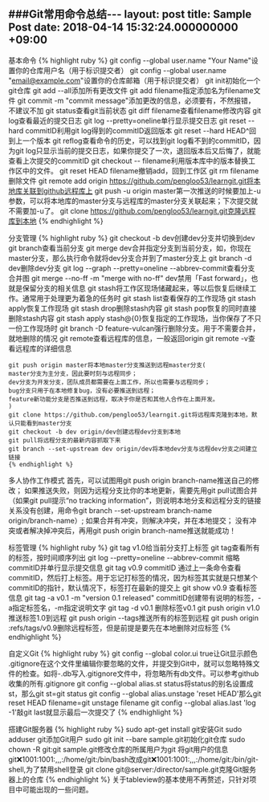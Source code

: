 ###Git常用命令总结---
layout: post
title: Sample Post
date: 2018-04-14 15:32:24.000000000 +09:00
---
基本命令
{% highlight ruby %}
    git config --global user.name "Your Name"设置你的仓库用户名（用于标识提交者）
    git config --global user.name "email@example.com"设置你的仓库邮箱（用于标识提交者）
    git init初始化一个git仓库
    git add --all添加所有更改文件
    git add filename指定添加名为filename文件
    git commit -m "commit message"添加更改的信息，必须要有，不然报错，不建议不加
    git status查看git当前状态
    git diff filename查看filename修改内容
    git log查看最近的提交日志
    git log --pretty=oneline单行显示提交日志
    git reset --hard commitID利用git log得到的commitID返回版本
    git reset --hard HEAD^回到上一个版本
    git reflog查看命令的历史，可以找到git log看不到的commitID，因为git log只显示当前的提交日志，如果你提交了一次，退回版本后又后悔了，就能查看上次提交的commitID
    git checkout -- filename利用版本库中的版本替换工作区中的文件。
    git reset HEAD filename撤销add，回到工作区
    git rm filename删除文件
    git remote add origin https://github.com/pengloo53/learngit.git将本地库关联到github远程库上
    git push -u origin master第一次推送的时候要加上-u参数，可以将本地库的master分支与远程库的master分支关联起来；下次提交就不需要加-u了。
    git clone https://github.com/pengloo53/learngit.git克隆远程库到本地
{% endhighlight %}



分支管理
{% highlight ruby %}
    git checkout -b dev创建dev分支并切换到dev
    git branch查看当前分支
    git merge dev合并指定分支到当前分支，如，你现在master分支，那么执行命令就将dev分支合并到了master分支上
    git branch -d dev删除dev分支
    git log --graph --pretty=oneline --abbrev-commit查看分支合并图
    git merge --no-ff -m "merge with no-ff" dev禁用「Fast forward」，也就是保留分支的相关信息
    git stash将工作区现场储藏起来，等以后恢复后继续工作。通常用于处理更为着急的任务时
    git stash list查看保存的工作现场
    git stash apply恢复工作现场
    git stash drop删除stash内容
    git stash pop恢复的同时直接删除stash内容
    git stash apply stash@{0}恢复指定的工作现场，当你保存了不只一份工作现场时
    git branch -D feature-vulcan强行删除分支。用于不需要合并，就地删除的情况
    git remote查看远程库的信息，一般返回origin
    git remote -v查看远程库的详细信息

    git push origin master将本地master分支推送到远程master分支(
    master分支为主分支，因此要时刻与远程同步；
    dev分支为开发分支，团队成员都需要在上面工作，所以也需要与远程同步；
    bug分支只用于在本地修复bug，没有必要推送到远程；
    feature新功能分支是否推送到远程，取决于你是否和其他人合作在上面开发。
    )
    git clone https://github.com/pengloo53/learngit.git将远程库克隆到本地，默认只能看到master分支
    git checkout -b dev origin/dev创建远程dev分支到本地
    git pull将远程分支的最新内容抓取下来
    git branch --set-upstream dev origin/dev将本地dev分支与远程dev分支之间建立链接
    {% endhighlight %}



多人协作工作模式
    首先，可以试图用git push origin branch-name推送自己的修改；
    如果推送失败，则因为远程分支比你的本地更新，需要先用git pull试图合并（如果git pull提示“no tracking information”，则说明本地分支和远程分支的链接关系没有创建，用命令git branch --set-upstream branch-name origin/branch-name）;
    如果合并有冲突，则解决冲突，并在本地提交；
    没有冲突或者解决掉冲突后，再用git push origin branch-name推送就能成功！

标签管理
{% highlight ruby %}
    git tag v1.0给当前分支打上标签
    git tag查看所有的标签，按时间顺序列出
    git log --pretty=oneline --abbrev-commit    缩略commitID并单行显示提交信息
    git tag v0.9 commitID   通过上一条命令查看commitID，然后打上标签。用于忘记打标签的情况，因为标签其实就是只想某个commitID的指针，默认情况下，标签打在最新的提交上
    git show v0.9 查看标签信息
    git tag -a v0.1 -m "version 0.1 released" commitID创建带有说明的标签，-a指定标签名，-m指定说明文字
    git tag -d v0.1 删除标签v0.1
    git push origin v1.0推送标签1.0到远程
    git push origin --tags推送所有的标签到远程
        git push origin :refs/tags/v0.9删除远程标签，但是前提是要先在本地删除对应标签
{% endhighlight %}


自定义Git
{% highlight ruby %}
    git config --global color.ui true让Git显示颜色
    .gitignore在这个文件里编辑你要忽略的文件，并提交到Git中，就可以忽略特殊文件的检查。如将-.db写入.gitignore文件中，将忽略所有db文件。可以参考github收集的所有.gitignore
    git config --global alias.st status将status的别名设置成st，那么git st=git status
    git config --global alias.unstage 'reset HEAD'那么git reset HEAD filename=git unstage filename
    git config --global alias.last 'log -1'敲git last就显示最后一次提交了
    {% endhighlight %}


搭建Git服务器
{% highlight ruby %}
    sudo apt-get install git安装Git
    sudo adduser git添加Git用户
    sudo git init --bare sample.git初始化git仓库
    sudo chown -R git:git sample.git修改仓库的所属用户为git
    将git用户的信息git:x:1001:1001:,,,:/home/git:/bin/bash改成git:x:1001:1001:,,,:/home/git:/bin/git-shell,为了禁用shell登录
    git clone git@server:/director/sample.git克隆Git服务器上的仓库
{% endhighlight %}
关于tableview的基本使用不再赘述，只针对项目中可能出现的一些问题。
